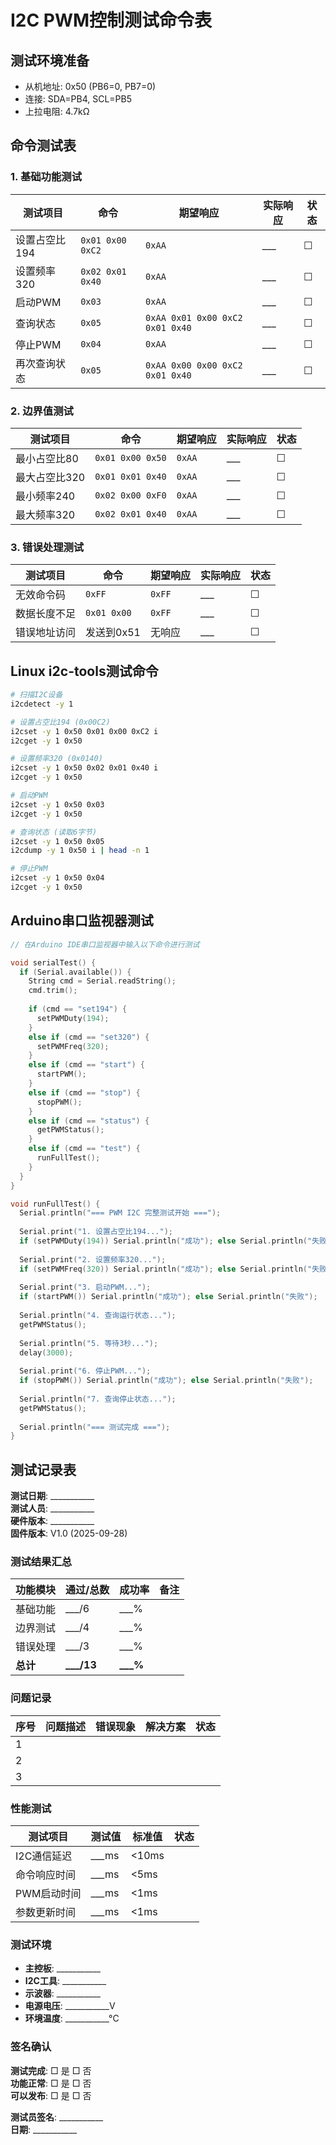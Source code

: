 # I2C PWM控制测试命令表

## 测试环境准备
- 从机地址: 0x50 (PB6=0, PB7=0)
- 连接: SDA=PB4, SCL=PB5
- 上拉电阻: 4.7kΩ

## 命令测试表

### 1. 基础功能测试

| 测试项目 | 命令 | 期望响应 | 实际响应 | 状态 |
|----------|------|----------|----------|------|
| 设置占空比194 | `0x01 0x00 0xC2` | `0xAA` | ___ | ☐ |
| 设置频率320 | `0x02 0x01 0x40` | `0xAA` | ___ | ☐ |
| 启动PWM | `0x03` | `0xAA` | ___ | ☐ |
| 查询状态 | `0x05` | `0xAA 0x01 0x00 0xC2 0x01 0x40` | ___ | ☐ |
| 停止PWM | `0x04` | `0xAA` | ___ | ☐ |
| 再次查询状态 | `0x05` | `0xAA 0x00 0x00 0xC2 0x01 0x40` | ___ | ☐ |

### 2. 边界值测试

| 测试项目 | 命令 | 期望响应 | 实际响应 | 状态 |
|----------|------|----------|----------|------|
| 最小占空比80 | `0x01 0x00 0x50` | `0xAA` | ___ | ☐ |
| 最大占空比320 | `0x01 0x01 0x40` | `0xAA` | ___ | ☐ |
| 最小频率240 | `0x02 0x00 0xF0` | `0xAA` | ___ | ☐ |
| 最大频率320 | `0x02 0x01 0x40` | `0xAA` | ___ | ☐ |

### 3. 错误处理测试

| 测试项目 | 命令 | 期望响应 | 实际响应 | 状态 |
|----------|------|----------|----------|------|
| 无效命令码 | `0xFF` | `0xFF` | ___ | ☐ |
| 数据长度不足 | `0x01 0x00` | `0xFF` | ___ | ☐ |
| 错误地址访问 | 发送到0x51 | 无响应 | ___ | ☐ |

## Linux i2c-tools测试命令

```bash
# 扫描I2C设备
i2cdetect -y 1

# 设置占空比194 (0x00C2)
i2cset -y 1 0x50 0x01 0x00 0xC2 i
i2cget -y 1 0x50

# 设置频率320 (0x0140)  
i2cset -y 1 0x50 0x02 0x01 0x40 i
i2cget -y 1 0x50

# 启动PWM
i2cset -y 1 0x50 0x03
i2cget -y 1 0x50

# 查询状态 (读取6字节)
i2cset -y 1 0x50 0x05
i2cdump -y 1 0x50 i | head -n 1

# 停止PWM
i2cset -y 1 0x50 0x04  
i2cget -y 1 0x50
```

## Arduino串口监视器测试

```cpp
// 在Arduino IDE串口监视器中输入以下命令进行测试

void serialTest() {
  if (Serial.available()) {
    String cmd = Serial.readString();
    cmd.trim();
    
    if (cmd == "set194") {
      setPWMDuty(194);
    }
    else if (cmd == "set320") {
      setPWMFreq(320);
    }
    else if (cmd == "start") {
      startPWM();
    }
    else if (cmd == "stop") {
      stopPWM();
    }
    else if (cmd == "status") {
      getPWMStatus();
    }
    else if (cmd == "test") {
      runFullTest();
    }
  }
}

void runFullTest() {
  Serial.println("=== PWM I2C 完整测试开始 ===");
  
  Serial.print("1. 设置占空比194...");
  if (setPWMDuty(194)) Serial.println("成功"); else Serial.println("失败");
  
  Serial.print("2. 设置频率320...");
  if (setPWMFreq(320)) Serial.println("成功"); else Serial.println("失败");
  
  Serial.print("3. 启动PWM...");
  if (startPWM()) Serial.println("成功"); else Serial.println("失败");
  
  Serial.println("4. 查询运行状态...");
  getPWMStatus();
  
  Serial.println("5. 等待3秒...");
  delay(3000);
  
  Serial.print("6. 停止PWM...");
  if (stopPWM()) Serial.println("成功"); else Serial.println("失败");
  
  Serial.println("7. 查询停止状态...");
  getPWMStatus();
  
  Serial.println("=== 测试完成 ===");
}
```

## 测试记录表

**测试日期**: ___________  
**测试人员**: ___________  
**硬件版本**: ___________  
**固件版本**: V1.0 (2025-09-28)

### 测试结果汇总

| 功能模块 | 通过/总数 | 成功率 | 备注 |
|----------|-----------|--------|------|
| 基础功能 | ___/6 | ___% | |
| 边界测试 | ___/4 | ___% | |
| 错误处理 | ___/3 | ___% | |
| **总计** | **___/13** | **___%** | |

### 问题记录

| 序号 | 问题描述 | 错误现象 | 解决方案 | 状态 |
|------|----------|----------|----------|------|
| 1 | | | | |
| 2 | | | | |
| 3 | | | | |

### 性能测试

| 测试项目 | 测试值 | 标准值 | 状态 |
|----------|--------|--------|------|
| I2C通信延迟 | ___ms | <10ms | |
| 命令响应时间 | ___ms | <5ms | |
| PWM启动时间 | ___ms | <1ms | |
| 参数更新时间 | ___ms | <1ms | |

### 测试环境

- **主控板**: ___________
- **I2C工具**: ___________  
- **示波器**: ___________
- **电源电压**: ___________V
- **环境温度**: ___________°C

### 签名确认

**测试完成**: □ 是 □ 否  
**功能正常**: □ 是 □ 否  
**可以发布**: □ 是 □ 否

**测试员签名**: ___________  
**日期**: ___________